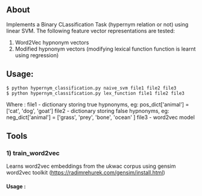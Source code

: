 ## About

Implements a Binary CLassification Task (hypernym relation or not) using linear SVM. The following feature vector representations are tested:

1)  Word2Vec hypnonym vectors 
2)  Modified hypnonym vectors (modifying lexical function function is learnt using regression)

## Usage: 

    $ python hypernym_classification.py naive_svm file1 file2 file3 
    $ python hypernym_classification.py lex_function file1 file2 file3

Where :
file1 - dictionary storing true hypnonyms,  eg: pos_dict['animal'] = ['cat', 'dog', 'goat']
file2 - dictionary storing false hypnonyms, eg: neg_dict['animal'] = ['grass', 'prey', 'bone', 'ocean' ]
file3 - word2vec model 

## Tools

### 1) train_word2vec

Learns word2vec embeddings from the ukwac corpus using gensim word2vec toolkit (https://radimrehurek.com/gensim/install.html)

#### Usage :




